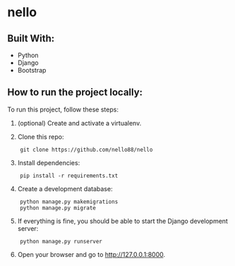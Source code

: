 # nello
## Built With:

- Python
- Django
- Bootstrap

## How to run the project locally:
To run this project, follow these steps:

1.  (optional) Create and activate a virtualenv.

2.  Clone this repo:
```
    git clone https://github.com/nello88/nello                    
```
3.  Install dependencies:
```
    pip install -r requirements.txt
```
4.  Create a development database:
```
    python manage.py makemigrations
    python manage.py migrate
```
5.  If everything is fine, you should be able to start the Django development server:
```
    python manage.py runserver
```
6.  Open your browser and go to http://127.0.0.1:8000. 
